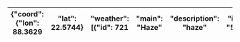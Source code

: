 | {"coord": {"lon": 88.3629   |  "lat": 22.5744}   |  "weather": [{"id": 721   |  "main": "Haze"   |  "description": "haze"   |  "icon": "50n"}]   |  "base": "stations"   |  "main": {"temp": 25.96   |  "feels_like": 25.96   |  "temp_min": 25.96   |  "temp_max": 25.96   |  "pressure": 1013   |  "humidity": 53   |  "sea_level": 1013   |  "grnd_level": 1013}   |  "visibility": 2600   |  "wind": {"speed": 0   |  "deg": 0}   |  "clouds": {"all": 1}   |  "dt": 1731600964   |  "sys": {"type": 1   |  "id": 9114   |  "country": "IN"   |  "sunrise": 1731543530   |  "sunset": 1731583401}   |  "timezone": 19800   |  "id": 1275004   |  "name": "Kolkata"   |  "cod": 200}   |
|-----------------------------|--------------------|---------------------------|-------------------|--------------------------|--------------------|-----------------------|---------------------------|------------------------|----------------------|----------------------|---------------------|-------------------|----------------------|------------------------|-----------------------|------------------------|--------------|-------------------------|---------------------|----------------------|---------------|--------------------|--------------------------|--------------------------|----------------------|------------------|----------------------|----------------|
